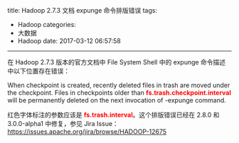 title: Hadoop 2.7.3 文档 expunge 命令排版错误
tags:
  - Hadoop
categories:
  - 大数据
  - Hadoop
date: 2017-03-12 06:57:58
---

在 Hadoop 2.7.3 版本的官方文档中 File System Shell 中的 expunge 命令描述中以下位置存在错误：

When checkpoint is created, recently deleted files in trash are moved under the checkpoint. Files in checkpoints older than <span style="color:red;">**fs.trash.checkpoint.interval**</span> will be permanently deleted on the next invocation of -expunge command.

<!-- more -->

红色字体标注的参数应该是 <span style="color:red;">**fs.trash.interval**</span>。这个排版错误已经在  2.8.0 和 3.0.0-alpha1 中修复，参见 Jira Issue：<https://issues.apache.org/jira/browse/HADOOP-12675>